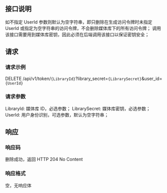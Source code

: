 ## 接口说明
如不指定 UserId 参数则默认为空字符串，即只删除在生成访问令牌时未指定 UserId 或指定为空字符串的访问令牌，不会删除媒体库下的所有访问令牌；
调用该接口需要用到媒体库密钥，因此必须在后端调用该接口以保证密钥安全；

## 请求
### 请求示例
DELETE /api/v1/token/`{LibraryId}`?library_secret=`{LibrarySecret}`&user_id=`{UserId}`

### 请求参数
LibraryId: 媒体库 ID，必选参数；
LibrarySecret: 媒体库密钥，必选参数；
UserId: 用户身份识别，可选参数，默认为空字符串；

## 响应
### 响应码
删除成功，返回 HTTP 204 No Content
### 响应格式
空，无响应体
